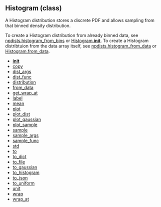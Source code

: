 ## Histogram (class)


A Histogram distribution stores a discrete PDF and allows sampling from
that binned density distribution.

To create a Histogram distribution from already binned data, see
[npdists.histogram_from_bins](npdists.histogram_from_bins.md) or [Histogram.__init__](Histogram.__init__.md).  To create a
Histogram distribtuion from the data array itself, see
[npdists.histogram_from_data](npdists.histogram_from_data.md) or [Histogram.from_data](Histogram.from_data.md).



* [__init__](Histogram.__init__.md)
* [copy](Histogram.copy.md)
* [dist_args](Histogram.dist_args.md)
* [dist_func](Histogram.dist_func.md)
* [distribution](Histogram.distribution.md)
* [from_data](Histogram.from_data.md)
* [get_wrap_at](Histogram.get_wrap_at.md)
* [label](Histogram.label.md)
* [mean](Histogram.mean.md)
* [plot](Histogram.plot.md)
* [plot_dist](Histogram.plot_dist.md)
* [plot_gaussian](Histogram.plot_gaussian.md)
* [plot_sample](Histogram.plot_sample.md)
* [sample](Histogram.sample.md)
* [sample_args](Histogram.sample_args.md)
* [sample_func](Histogram.sample_func.md)
* [std](Histogram.std.md)
* [to](Histogram.to.md)
* [to_dict](Histogram.to_dict.md)
* [to_file](Histogram.to_file.md)
* [to_gaussian](Histogram.to_gaussian.md)
* [to_histogram](Histogram.to_histogram.md)
* [to_json](Histogram.to_json.md)
* [to_uniform](Histogram.to_uniform.md)
* [unit](Histogram.unit.md)
* [wrap](Histogram.wrap.md)
* [wrap_at](Histogram.wrap_at.md)
